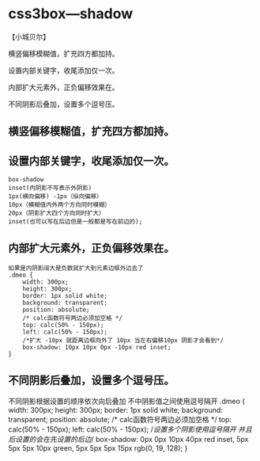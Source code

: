 # css3box—shadow
【小城贝尔】

横竖偏移模糊值，扩充四方都加持。

设置内部关键字，收尾添加仅一次。

内部扩大元素外，正负偏移效果在。

不同阴影后叠加，设置多个逗号压。

## 横竖偏移模糊值，扩充四方都加持。
## 设置内部关键字，收尾添加仅一次。
    box-shadow 
    inset(内阴影不写表示外阴影)
    1px(横向偏移) -1px（纵向偏移）
    10px（模糊值内外两个方向同时模糊） 
    20px（阴影扩大四个方向同时扩大）
    inset(也可以写在后边但是一般都是写在前边的);
## 内部扩大元素外，正负偏移效果在。
    如果是内阴影阔大是负数就扩大到元素边框外边去了
    .dmeo {
        width: 300px;
        height: 300px;
        border: 1px solid white;
        background: transparent;
        position: absolute;
        /* calc函数符号两边必须加空格 */
        top: calc(50% - 150px);
        left: calc(50% - 150px);
        /*扩大 -10px 就距离边框向外了 10px 当左右偏移10px 阴影才会看到*/
        box-shadow: 10px 10px 0px -10px red inset;
    }
## 不同阴影后叠加，设置多个逗号压。
   不同阴影根据设置的顺序依次向后叠加 不中阴影值之间使用逗号隔开
    .dmeo {
            width: 300px;
            height: 300px;
            border: 1px solid white;
            background: transparent;
            position: absolute;
            /* calc函数符号两边必须加空格 */
            top: calc(50% - 150px);
            left: calc(50% - 150px);
            /*设置多个阴影使用逗号隔开 并且后设置的会在先设置的后边*/
            box-shadow: 0px 0px 10px 40px red inset,
             5px 5px 5px 10px green, 
             5px 5px 5px 15px rgb(0, 19, 128);
    }